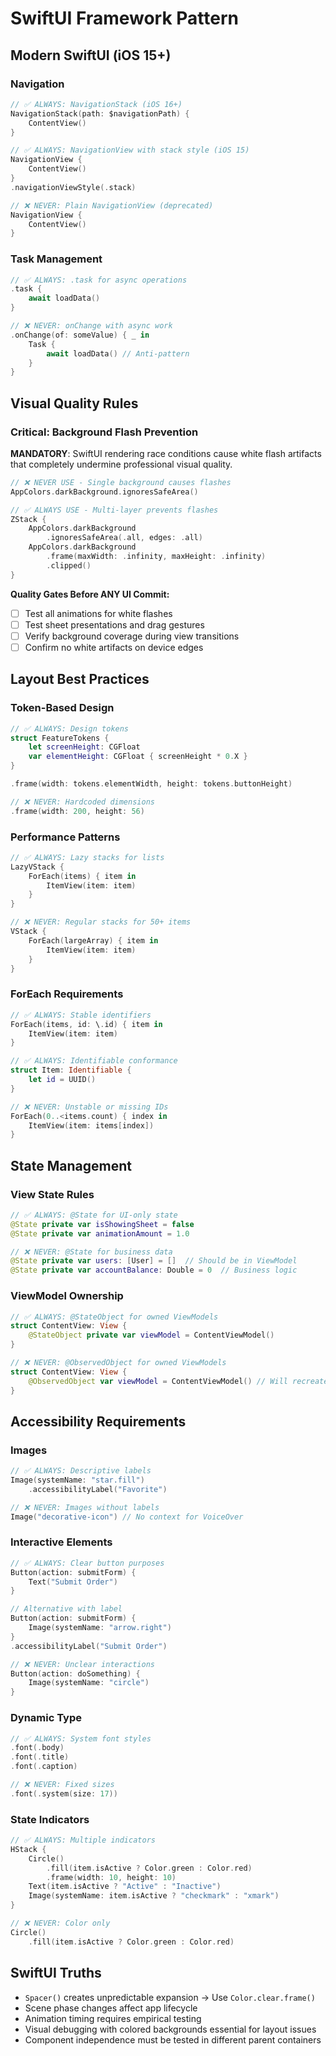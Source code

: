 # SwiftUI Framework Pattern

## Modern SwiftUI (iOS 15+)

### Navigation
```swift
// ✅ ALWAYS: NavigationStack (iOS 16+)
NavigationStack(path: $navigationPath) {
    ContentView()
}

// ✅ ALWAYS: NavigationView with stack style (iOS 15)
NavigationView {
    ContentView()
}
.navigationViewStyle(.stack)

// ❌ NEVER: Plain NavigationView (deprecated)
NavigationView {
    ContentView()
}
```

### Task Management
```swift
// ✅ ALWAYS: .task for async operations
.task {
    await loadData()
}

// ❌ NEVER: onChange with async work
.onChange(of: someValue) { _ in
    Task {
        await loadData() // Anti-pattern
    }
}
```

## Visual Quality Rules

### Critical: Background Flash Prevention
**MANDATORY**: SwiftUI rendering race conditions cause white flash artifacts that completely undermine professional visual quality.

```swift
// ❌ NEVER USE - Single background causes flashes
AppColors.darkBackground.ignoresSafeArea()

// ✅ ALWAYS USE - Multi-layer prevents flashes
ZStack {
    AppColors.darkBackground
        .ignoresSafeArea(.all, edges: .all)
    AppColors.darkBackground
        .frame(maxWidth: .infinity, maxHeight: .infinity)
        .clipped()
}
```

**Quality Gates Before ANY UI Commit:**
- [ ] Test all animations for white flashes
- [ ] Test sheet presentations and drag gestures
- [ ] Verify background coverage during view transitions
- [ ] Confirm no white artifacts on device edges

## Layout Best Practices

### Token-Based Design
```swift
// ✅ ALWAYS: Design tokens
struct FeatureTokens {
    let screenHeight: CGFloat
    var elementHeight: CGFloat { screenHeight * 0.X }
}

.frame(width: tokens.elementWidth, height: tokens.buttonHeight)

// ❌ NEVER: Hardcoded dimensions
.frame(width: 200, height: 56)
```

### Performance Patterns
```swift
// ✅ ALWAYS: Lazy stacks for lists
LazyVStack {
    ForEach(items) { item in
        ItemView(item: item)
    }
}

// ❌ NEVER: Regular stacks for 50+ items
VStack {
    ForEach(largeArray) { item in
        ItemView(item: item)
    }
}
```

### ForEach Requirements
```swift
// ✅ ALWAYS: Stable identifiers
ForEach(items, id: \.id) { item in
    ItemView(item: item)
}

// ✅ ALWAYS: Identifiable conformance
struct Item: Identifiable {
    let id = UUID()
}

// ❌ NEVER: Unstable or missing IDs
ForEach(0..<items.count) { index in
    ItemView(item: items[index])
}
```

## State Management

### View State Rules
```swift
// ✅ ALWAYS: @State for UI-only state
@State private var isShowingSheet = false
@State private var animationAmount = 1.0

// ❌ NEVER: @State for business data
@State private var users: [User] = []  // Should be in ViewModel
@State private var accountBalance: Double = 0  // Business logic
```

### ViewModel Ownership
```swift
// ✅ ALWAYS: @StateObject for owned ViewModels
struct ContentView: View {
    @StateObject private var viewModel = ContentViewModel()
}

// ❌ NEVER: @ObservedObject for owned ViewModels
struct ContentView: View {
    @ObservedObject var viewModel = ContentViewModel() // Will recreate
}
```

## Accessibility Requirements

### Images
```swift
// ✅ ALWAYS: Descriptive labels
Image(systemName: "star.fill")
    .accessibilityLabel("Favorite")

// ❌ NEVER: Images without labels
Image("decorative-icon") // No context for VoiceOver
```

### Interactive Elements
```swift
// ✅ ALWAYS: Clear button purposes
Button(action: submitForm) {
    Text("Submit Order")
}

// Alternative with label
Button(action: submitForm) {
    Image(systemName: "arrow.right")
}
.accessibilityLabel("Submit Order")

// ❌ NEVER: Unclear interactions
Button(action: doSomething) {
    Image(systemName: "circle")
}
```

### Dynamic Type
```swift
// ✅ ALWAYS: System font styles
.font(.body)
.font(.title)
.font(.caption)

// ❌ NEVER: Fixed sizes
.font(.system(size: 17))
```

### State Indicators
```swift
// ✅ ALWAYS: Multiple indicators
HStack {
    Circle()
        .fill(item.isActive ? Color.green : Color.red)
        .frame(width: 10, height: 10)
    Text(item.isActive ? "Active" : "Inactive")
    Image(systemName: item.isActive ? "checkmark" : "xmark")
}

// ❌ NEVER: Color only
Circle()
    .fill(item.isActive ? Color.green : Color.red)
```

## SwiftUI Truths
- `Spacer()` creates unpredictable expansion → Use `Color.clear.frame()`
- Scene phase changes affect app lifecycle
- Animation timing requires empirical testing
- Visual debugging with colored backgrounds essential for layout issues
- Component independence must be tested in different parent containers